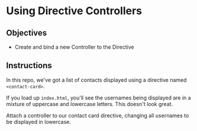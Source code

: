 # Using Directive Controllers

## Objectives

- Create and bind a new Controller to the Directive

## Instructions

In this repo, we've got a list of contacts displayed using a directive named `<contact-card>`.

If you load up `index.html`, you'll see the usernames being displayed are in a mixture of uppercase and lowercase letters. This doesn't look great.

Attach a controller to our contact card directive, changing all usernames to be displayed in lowercase.